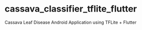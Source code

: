 # cassava_classifier_tflite_flutter
Cassava Leaf Disease Android Application using TFLite + Flutter
